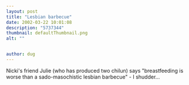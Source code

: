 ```yaml
---
layout: post
title: "Lesbian barbecue"
date: 2002-03-22 10:01:08
description: "5737344"
thumbnail: defaultThumbnail.png
alt: ""


author: dug
---
```


<p>Nicki's friend Julie (who has produced two chilun) says "breastfeeding is worse than a sado-masochistic lesbian barbecue" - I shudder...</p>
